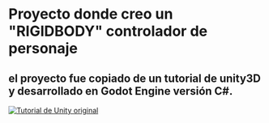 # Proyecto donde creo un "RIGIDBODY" controlador de personaje
## el proyecto fue copiado de un tutorial de unity3D y desarrollado en Godot Engine versión C#.



[![Tutorial de Unity original](https://img.youtube.com/vi/configuroweb/0.jpg)](https://www.youtube.com/watch?v=LqnPeqoJRFY&list=PLRiqz5jhNfSo-Fjsx3vv2kvYbxUDMBZ0u)
